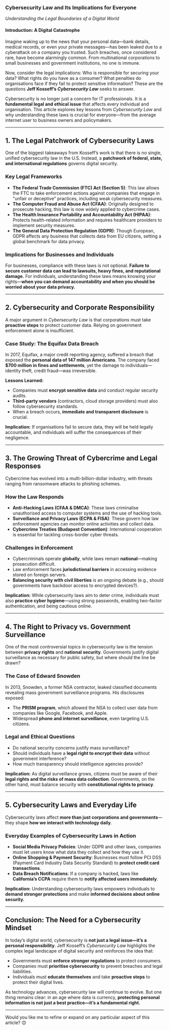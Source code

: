 ### **Cybersecurity Law and Its Implications for Everyone**  
*Understanding the Legal Boundaries of a Digital World*  

#### **Introduction: A Digital Catastrophe**  
Imagine waking up to the news that your personal data—bank details, medical records, or even your private messages—has been leaked due to a cyberattack on a company you trusted. Such breaches, once considered rare, have become alarmingly common. From multinational corporations to small businesses and government institutions, no one is immune.  

Now, consider the legal implications: Who is responsible for securing your data? What rights do you have as a consumer? What penalties do organisations face if they fail to protect sensitive information? These are the questions **Jeff Kosseff’s *Cybersecurity Law*** seeks to answer.  

Cybersecurity is no longer just a concern for IT professionals. It is a **fundamental legal and ethical issue** that affects every individual and organisation. This article explores key lessons from *Cybersecurity Law* and why understanding these laws is crucial for everyone—from the average internet user to business owners and policymakers.  

---

## **1. The Legal Patchwork of Cybersecurity Laws**  
One of the biggest takeaways from Kosseff’s work is that there is no single, unified cybersecurity law in the U.S. Instead, a **patchwork of federal, state, and international regulations** governs digital security.  

### **Key Legal Frameworks**  
- **The Federal Trade Commission (FTC) Act (Section 5)**: This law allows the FTC to take enforcement actions against companies that engage in "unfair or deceptive" practices, including weak cybersecurity measures.  
- **The Computer Fraud and Abuse Act (CFAA)**: Originally designed to prosecute hacking, this law is now widely applied to cybercrime cases.  
- **The Health Insurance Portability and Accountability Act (HIPAA)**: Protects health-related information and requires healthcare providers to implement security measures.  
- **The General Data Protection Regulation (GDPR)**: Though European, GDPR affects any business that collects data from EU citizens, setting a global benchmark for data privacy.  

### **Implications for Businesses and Individuals**  
For businesses, compliance with these laws is not optional. **Failure to secure customer data can lead to lawsuits, heavy fines, and reputational damage.** For individuals, understanding these laws means knowing your rights—**when you can demand accountability and when you should be worried about your data privacy.**  

---

## **2. Cybersecurity and Corporate Responsibility**  
A major argument in *Cybersecurity Law* is that corporations must take **proactive steps** to protect customer data. Relying on government enforcement alone is insufficient.  

### **Case Study: The Equifax Data Breach**  
In 2017, Equifax, a major credit reporting agency, suffered a breach that exposed the **personal data of 147 million Americans**. The company faced **$700 million in fines and settlements**, yet the damage to individuals—identity theft, credit fraud—was irreversible.  

**Lessons Learned:**  
- Companies must **encrypt sensitive data** and conduct regular security audits.  
- **Third-party vendors** (contractors, cloud storage providers) must also follow cybersecurity standards.  
- When a breach occurs, **immediate and transparent disclosure** is crucial.  

**Implication:** If organisations fail to secure data, they will be held legally accountable, and individuals will suffer the consequences of their negligence.  

---

## **3. The Growing Threat of Cybercrime and Legal Responses**  
Cybercrime has evolved into a multi-billion-dollar industry, with threats ranging from ransomware attacks to phishing schemes.  

### **How the Law Responds**  
- **Anti-Hacking Laws (CFAA & DMCA)**: These laws criminalise unauthorised access to computer systems and the use of hacking tools.  
- **Surveillance and Privacy Laws (ECPA & FISA)**: These govern how law enforcement agencies can monitor online activities and collect data.  
- **Cybercrime Treaties (Budapest Convention)**: International cooperation is essential for tackling cross-border cyber threats.  

### **Challenges in Enforcement**  
- Cybercriminals operate **globally**, while laws remain **national**—making prosecution difficult.  
- Law enforcement faces **jurisdictional barriers** in accessing evidence stored on foreign servers.  
- **Balancing security with civil liberties** is an ongoing debate (e.g., should governments have backdoor access to encrypted devices?).  

**Implication:** While cybersecurity laws aim to deter crime, individuals must also **practice cyber hygiene**—using strong passwords, enabling two-factor authentication, and being cautious online.  

---

## **4. The Right to Privacy vs. Government Surveillance**  
One of the most controversial topics in cybersecurity law is the tension between **privacy rights** and **national security**. Governments justify digital surveillance as necessary for public safety, but where should the line be drawn?  

### **The Case of Edward Snowden**  
In 2013, Snowden, a former NSA contractor, leaked classified documents revealing mass government surveillance programs. His disclosures exposed:  
- The **PRISM program**, which allowed the NSA to collect user data from companies like Google, Facebook, and Apple.  
- Widespread **phone and internet surveillance**, even targeting U.S. citizens.  

### **Legal and Ethical Questions**  
- Do national security concerns justify mass surveillance?  
- Should individuals have a **legal right to encrypt their data** without government interference?  
- How much transparency should intelligence agencies provide?  

**Implication:** As digital surveillance grows, citizens must be aware of their **legal rights and the risks of mass data collection**. Governments, on the other hand, must balance security with **constitutional rights to privacy**.  

---

## **5. Cybersecurity Laws and Everyday Life**  
Cybersecurity laws affect **more than just corporations and governments**—they shape **how we interact with technology daily**.  

### **Everyday Examples of Cybersecurity Laws in Action**  
- **Social Media Privacy Policies**: Under GDPR and other laws, companies must let users know what data they collect and how they use it.  
- **Online Shopping & Payment Security**: Businesses must follow PCI DSS (Payment Card Industry Data Security Standard) to **protect credit card transactions**.  
- **Data Breach Notifications**: If a company is hacked, laws like **California’s CCPA** require them to **notify affected users immediately**.  

**Implication:** Understanding cybersecurity laws empowers individuals to **demand stronger protections** and make **informed decisions about online security.**  

---

## **Conclusion: The Need for a Cybersecurity Mindset**  
In today’s digital world, cybersecurity is **not just a legal issue—it’s a personal responsibility**. Jeff Kosseff’s *Cybersecurity Law* highlights the complex legal landscape of digital security and reinforces the idea that:  

- Governments must **enforce stronger regulations** to protect consumers.  
- Companies must **prioritise cybersecurity** to prevent breaches and legal liabilities.  
- Individuals must **educate themselves** and take **proactive steps** to protect their digital lives.  

As technology advances, cybersecurity law will continue to evolve. But one thing remains clear: in an age where data is currency, **protecting personal information is not just a best practice—it’s a fundamental right.**  

---

Would you like me to refine or expand on any particular aspect of this article? 😊
